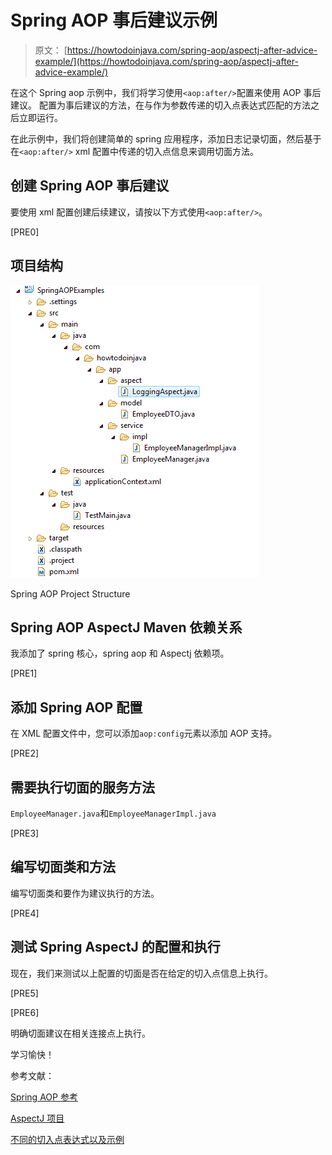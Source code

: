 #  Spring AOP 事后建议示例

> 原文： [https://howtodoinjava.com/spring-aop/aspectj-after-advice-example/](https://howtodoinjava.com/spring-aop/aspectj-after-advice-example/)

在这个 Spring aop 示例中，我们将学习使用`<aop:after/>`配置来使用 AOP 事后建议。 配置为事后建议的方法，在与作为参数传递的切入点表达式匹配的方法之后立即运行。

在此示例中，我们将创建简单的 spring 应用程序，添加日志记录切面，然后基于在`<aop:after/>` xml 配置中传递的切入点信息来调用切面方法。

## 创建 Spring AOP 事后建议

要使用 xml 配置创建后续建议，请按以下方式使用`<aop:after/>`。

[PRE0]

## 项目结构

![Spring AOP Project Structure](img/89dd27f7d603b5a50cf05e2415f38f6f.jpg)

Spring AOP Project Structure

## Spring AOP AspectJ Maven 依赖关系

我添加了 spring 核心，spring aop 和 Aspectj 依赖项。

[PRE1]

## 添加 Spring AOP 配置

在 XML 配置文件中，您可以添加`aop:config`元素以添加 AOP 支持。

[PRE2]

## 需要执行切面的服务方法

`EmployeeManager.java`和`EmployeeManagerImpl.java`

[PRE3]

## 编写切面类和方法

编写切面类和要作为建议执行的方法。

[PRE4]

## 测试 Spring AspectJ 的配置和执行

现在，我们来测试以上配置的切面是否在给定的切入点信息上执行。

[PRE5]

[PRE6]

明确切面建议在相关连接点上执行。

学习愉快！

参考文献：

[Spring AOP 参考](https://docs.spring.io/spring/docs/current/spring-framework-reference/html/aop.html)

[AspectJ 项目](https://eclipse.org/aspectj/)

[不同的切入点表达式以及示例](//howtodoinjava.com/spring/spring-aop/writing-spring-aop-aspectj-pointcut-expressions-with-examples/)